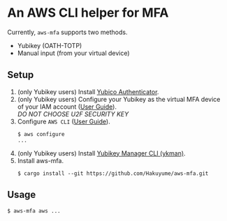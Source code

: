 # An AWS CLI helper for MFA

Currently, `aws-mfa` supports two methods.
- Yubikey (OATH-TOTP)
- Manual input (from your virtual device)

## Setup
1. (only Yubikey users) Install [Yubico Authenticator](https://developers.yubico.com/yubioath-desktop/).
1. (only Yubikey users) Configure your Yubikey as the virtual MFA device of your IAM account ([User Guide](https://docs.aws.amazon.com/IAM/latest/UserGuide/id_credentials_mfa_enable_virtual.html#enable-virt-mfa-for-iam-user)).  
    *DO NOT CHOOSE U2F SECURITY KEY*
1. Configure `AWS CLI` ([User Guide](https://docs.aws.amazon.com/cli/latest/userguide/cli-chap-configure.html#cli-quick-configuration)).
    ```
    $ aws configure
    ...
    ```
1. (only Yubikey users) Install [Yubikey Manager CLI (ykman)](https://developers.yubico.com/yubikey-manager/).
1. Install aws-mfa.
    ```
    $ cargo install --git https://github.com/Hakuyume/aws-mfa.git
    ```

## Usage
```
$ aws-mfa aws ...
```
